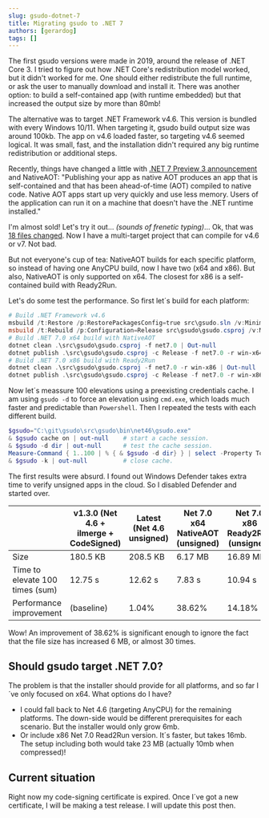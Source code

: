 ```yaml
---
slug: gsudo-dotnet-7
title: Migrating gsudo to .NET 7
authors: [gerardog]
tags: []
---
```



The first gsudo versions were made in 2019, around the release of .NET Core 3. I tried to figure out how .NET Core's redistribution model worked, but it didn't worked for me. One should either redistribute the full runtime, or ask the user to manually download and install it. There was another option: to build a self-contained app (with runtime embedded) but that increased the output size by more than 80mb!

The alternative was to target .NET Framework v4.6. This version is bundled with every Windows 10/11. When targeting it, gsudo build output size was around 100kb. The app on v4.6 loaded faster, so targeting v4.6 seemed logical. It was small, fast, and the installation didn't required any big runtime redistribution or additional steps.

Recently, things have changed a little with [.NET 7 Preview 3 announcement](https://devblogs.microsoft.com/dotnet/announcing-dotnet-7-preview-3/#faster-lighter-apps-with-native-aot) and NativeAOT: "Publishing your app as native AOT produces an app that is self-contained and that has been ahead-of-time (AOT) compiled to native code. Native AOT apps start up very quickly and use less memory. Users of the application can run it on a machine that doesn't have the .NET runtime installed."

I'm almost sold! Let's try it out... *(sounds of frenetic typing)*... Ok, that was [18 files changed](https://github.com/gerardog/gsudo/compare/971ea97c...7c0c1b71). Now I have a multi-target project that can compile for v4.6 or v7. Not bad. 

But not everyone's cup of tea: NativeAOT builds for each specific platform, so instead of having one AnyCPU build, now I have two (x64 and x86). But also, NativeAOT is only supported on x64. The closest for x86 is a self-contained build with Ready2Run.

Let's do some test the performance. So first let´s build for each platform:

``` powershell
# Build .NET Framework v4.6
msbuild /t:Restore /p:RestorePackagesConfig=true src\gsudo.sln /v:Minimal /p:TargetFrameworkVersion=v4.6
msbuild /t:Rebuild /p:Configuration=Release src\gsudo\gsudo.csproj /v:Minimal /p:WarningLevel=0 /p:TargetFrameworkVersion=v4.6
# Build .NET 7.0 x64 build with NativeAOT
dotnet clean .\src\gsudo\gsudo.csproj -f net7.0 | Out-null
dotnet publish .\src\gsudo\gsudo.csproj -c Release -f net7.0 -r win-x64 --sc -p:PublishAot=true -p:IlcOptimizationPreference=Size -v minimal -p:WarningLevel=0
# Build .NET 7.0 x86 build with Ready2Run
dotnet clean .\src\gsudo\gsudo.csproj -f net7.0 -r win-x86 | Out-null
dotnet publish .\src\gsudo\gsudo.csproj -c Release -f net7.0 -r win-x86 --sc -p:PublishReadyToRun=true -p:PublishSingleFile=true -v minimal -p:WarningLevel=0
```

Now let´s meassure 100 elevations using a preexisting credentials cache. I am using `gsudo -d` to force an elevation using `cmd.exe`, which loads much faster and predictable than `Powershell`. Then I repeated the tests with each different build.

``` powershell
$gsudo="C:\git\gsudo\src\gsudo\bin\net46\gsudo.exe"
& $gsudo cache on | out-null 	# start a cache session.
& $gsudo -d dir | out-null		# test the cache session.
Measure-Command { 1..100 | % { & $gsudo -d dir} } | select -Property TotalSeconds | Format-List
& $gsudo -k | out-null 			# close cache.
```

The first results were absurd. I found out Windows Defender takes extra time to verify unsigned apps in the cloud. So I disabled Defender and started over.

|                                 | v1.3.0 (Net 4.6 + ilmerge + CodeSigned) | Latest (Net 4.6 unsigned) | Net 7.0 x64 NativeAOT (unsigned) | Net 7.0 x86 Ready2Run (unsigned) |
| ------------------------------- | --------------------------------------- | ------------------------- | -------------------------------- | -------------------------------- |
| Size                            | 180.5 KB                                | 208.5 KB                  | 6.17 MB                          | 16.89 MB                         |
| Time to elevate 100 times (sum) | 12.75 s                                 | 12.62 s                   | 7.83 s                           | 10.94 s                          |
| Performance improvement         | (baseline)                              | 1.04%                     | 38.62%                           | 14.18%                           |

Wow! An improvement of 38.62% is significant enough to ignore the fact that the file size has increased 6 MB, or almost 30 times. 

## Should gsudo target .NET 7.0?

The problem is that the installer should provide for all platforms, and so far I´ve only focused on x64. What options do I have?

- I could fall back to Net 4.6 (targeting AnyCPU) for the remaining platforms. The down-side would be different prerequisites for each scenario. But the installer would only grow 6mb.
- Or include x86 Net 7.0 Read2Run version. It´s faster, but takes 16mb. The setup including both would  take 23 MB (actually 10mb when compressed)!  

## Current situation

Right now my code-signing certificate is expired. Once I´ve got a new certificate, I will be making a test release. I will update this post then.

